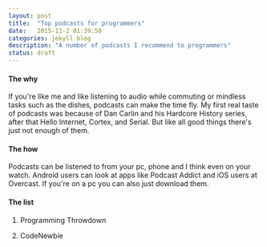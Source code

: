 ```yaml
---
layout: post
title:  "Top podcasts for programmers"
date:   2015-11-2 01:39:50
categories: jekyll blog
description: "A number of podcasts I recommend to programmers"
status: draft
---
```



#### The why
If you're like me and like listening to audio while commuting or mindless tasks such as the dishes, podcasts can make the time fly. My first real taste of podcasts was because of Dan Carlin and his Hardcore History series, after that Hello Internet, Cortex, and Serial. But like all good things there's just not enough of them. 

#### The how
Podcasts can be listened to from your pc, phone and I think even on your watch. Android users can look at apps like Podcast Addict and iOS users at Overcast. If you're on a pc you can also just download them.

#### The list

1. Programming Throwdown

2. CodeNewbie